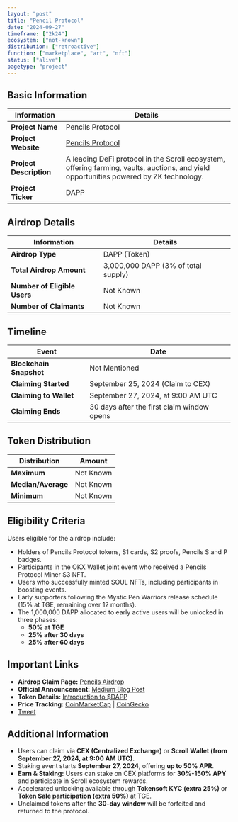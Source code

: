 ```yaml
---
layout: "post"
title: "Pencil Protocol"
date: "2024-09-27"
timeframe: ["2k24"]
ecosystem: ["not-known"]
distribution: ["retroactive"]
function: ["marketplace", "art", "nft"]
status: ["alive"]
pagetype: "project"
---
```


## Basic Information

| Information             | Details                                                                                                                                |
| ----------------------- | -------------------------------------------------------------------------------------------------------------------------------------- |
| **Project Name**        | Pencils Protocol                                                                                                                       |
| **Project Website**     | [Pencils Protocol](https://pencilsprotocol.io)                                                                                         |
| **Project Description** | A leading DeFi protocol in the Scroll ecosystem, offering farming, vaults, auctions, and yield opportunities powered by ZK technology. |
| **Project Ticker**      | DAPP                                                                                                                                   |

## Airdrop Details

| Information                  | Details                             |
| ---------------------------- | ----------------------------------- |
| **Airdrop Type**             | DAPP (Token)                        |
| **Total Airdrop Amount**     | 3,000,000 DAPP (3% of total supply) |
| **Number of Eligible Users** | Not Known                           |
| **Number of Claimants**      | Not Known                           |

## Timeline

| Event                   | Date                                       |
| ----------------------- | ------------------------------------------ |
| **Blockchain Snapshot** | Not Mentioned                              |
| **Claiming Started**    | September 25, 2024 (Claim to CEX)          |
| **Claiming to Wallet**  | September 27, 2024, at 9:00 AM UTC         |
| **Claiming Ends**       | 30 days after the first claim window opens |

## Token Distribution

| Distribution       | Amount    |
| ------------------ | --------- |
| **Maximum**        | Not Known |
| **Median/Average** | Not Known |
| **Minimum**        | Not Known |

## Eligibility Criteria

Users eligible for the airdrop include:

- Holders of Pencils Protocol tokens, S1 cards, S2 proofs, Pencils S and P badges.
- Participants in the OKX Wallet joint event who received a Pencils Protocol Miner S3 NFT.
- Users who successfully minted SOUL NFTs, including participants in boosting events.
- Early supporters following the Mystic Pen Warriors release schedule (15% at TGE, remaining over 12 months).
- The 1,000,000 DAPP allocated to early active users will be unlocked in three phases:
  - **50% at TGE**
  - **25% after 30 days**
  - **25% after 60 days**

## Important Links

- **Airdrop Claim Page:** [Pencils Airdrop](https://pencilsprotocol.io/airdrop)
- **Official Announcement:** [Medium Blog Post](https://medium.com/@PencilsProtocol/celebrating-a-key-milestone-dapp-airdrop-day-is-here-e6fdc580d30b)
- **Token Details:** [Introduction to $DAPP](https://medium.com/@PencilsProtocol/leading-defi-on-scroll-introducing-the-dapp-airdrop-details-5702d6845de0)
- **Price Tracking:** [CoinMarketCap](https://coinmarketcap.com/currencies/penpad) | [CoinGecko](https://www.coingecko.com/en/coins/pencils-protocol)
- [Tweet](https://x.com/pencilsprotocol/status/1839517424321958196)

## Additional Information

- Users can claim via **CEX (Centralized Exchange)** or **Scroll Wallet (from September 27, 2024, at 9:00 AM UTC).**
- Staking event starts **September 27, 2024**, offering **up to 50% APR**.
- **Earn & Staking:** Users can stake on CEX platforms for **30%-150% APY** and participate in Scroll ecosystem rewards.
- Accelerated unlocking available through **Tokensoft KYC (extra 25%)** or **Token Sale participation (extra 50%)** at TGE.
- Unclaimed tokens after the **30-day window** will be forfeited and returned to the protocol.